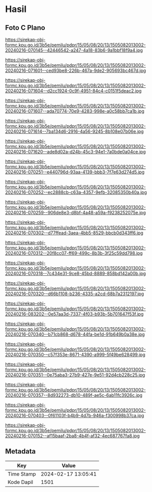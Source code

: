 # Hasil

## Foto C Plano

https://sirekap-obj-formc.kpu.go.id/3b5e/pemilu/pdpr/15/05/08/20/13/1505082013002-20240216-070145--42446542-a247-4a18-83b6-9a1bbf18f9a4.jpg

https://sirekap-obj-formc.kpu.go.id/3b5e/pemilu/pdpr/15/05/08/20/13/1505082013002-20240216-071601--ced93be8-226b-467a-9de2-905693bc467d.jpg

https://sirekap-obj-formc.kpu.go.id/3b5e/pemilu/pdpr/15/05/08/20/13/1505082013002-20240216-071604--d2cc1924-0c9f-4951-84c4-c0151f5deac2.jpg

https://sirekap-obj-formc.kpu.go.id/3b5e/pemilu/pdpr/15/05/08/20/13/1505082013002-20240216-071607--ada70774-70e9-4283-998e-a0c58bb7ca1b.jpg

https://sirekap-obj-formc.kpu.go.id/3b5e/pemilu/pdpr/15/05/08/20/13/1505082013002-20240216-071614--7ba134d6-2916-4a56-9245-8b108e07b06e.jpg

https://sirekap-obj-formc.kpu.go.id/3b5e/pemilu/pdpr/15/05/08/20/13/1505082013002-20240216-071620--ade8d02a-d24b-45c3-94e1-7a0bde0a04ce.jpg

https://sirekap-obj-formc.kpu.go.id/3b5e/pemilu/pdpr/15/05/08/20/13/1505082013002-20240216-070251--e440796d-93aa-4139-bbb3-7f7e63d274d5.jpg

https://sirekap-obj-formc.kpu.go.id/3b5e/pemilu/pdpr/15/05/08/20/13/1505082013002-20240216-070252--ec2888cb-c63a-4357-9efb-32085350b40a.jpg

https://sirekap-obj-formc.kpu.go.id/3b5e/pemilu/pdpr/15/05/08/20/13/1505082013002-20240216-070259--906de8e3-d8bf-4a48-a59a-f9238252075e.jpg

https://sirekap-obj-formc.kpu.go.id/3b5e/pemilu/pdpr/15/05/08/20/13/1505082013002-20240216-070302--d77ffead-3aea-4bb5-8529-bbcb0d343ff6.jpg

https://sirekap-obj-formc.kpu.go.id/3b5e/pemilu/pdpr/15/05/08/20/13/1505082013002-20240216-070312--20f8cc07-ff69-499c-8b3b-3f25c59dd798.jpg

https://sirekap-obj-formc.kpu.go.id/3b5e/pemilu/pdpr/15/05/08/20/13/1505082013002-20240216-070318--7c434e31-9ce8-45bd-8889-858bd142a00b.jpg

https://sirekap-obj-formc.kpu.go.id/3b5e/pemilu/pdpr/15/05/08/20/13/1505082013002-20240216-070320--d66b1108-b236-4335-a2cd-68b7a2312197.jpg

https://sirekap-obj-formc.kpu.go.id/3b5e/pemilu/pdpr/15/05/08/20/13/1505082013002-20240216-083202--0e57aa3d-7337-4f03-b93b-5b701647f53f.jpg

https://sirekap-obj-formc.kpu.go.id/3b5e/pemilu/pdpr/15/05/08/20/13/1505082013002-20240216-070340--b71cb868-d678-44fa-be1d-91b649b0a38e.jpg

https://sirekap-obj-formc.kpu.go.id/3b5e/pemilu/pdpr/15/05/08/20/13/1505082013002-20240216-070350--c57f353e-8671-4390-a999-5f49be628499.jpg

https://sirekap-obj-formc.kpu.go.id/3b5e/pemilu/pdpr/15/05/08/20/13/1505082013002-20240216-070351--0e75aba3-27b9-427e-9e51-92d4cb228c25.jpg

https://sirekap-obj-formc.kpu.go.id/3b5e/pemilu/pdpr/15/05/08/20/13/1505082013002-20240216-070357--8d932273-db10-489f-ae5c-6ab11fc3926c.jpg

https://sirekap-obj-formc.kpu.go.id/3b5e/pemilu/pdpr/15/05/08/20/13/1505082013002-20240216-070403--0f61103f-b4b9-4d7b-946a-f300998b37ca.jpg

https://sirekap-obj-formc.kpu.go.id/3b5e/pemilu/pdpr/15/05/08/20/13/1505082013002-20240216-070152--af15baaf-2ba8-4b4f-af32-4ec687767fa8.jpg


## Metadata

| Key        | Value               |
| ---------- | ------------------- |
| Time Stamp | 2024-02-17 13:05:41 |
| Kode Dapil | 1501                |



